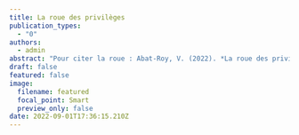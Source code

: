 ```yaml
---
title: La roue des privilèges
publication_types:
  - "0"
authors:
  - admin
abstract: "Pour citer la roue : Abat-Roy, V. (2022). *La roue des privilèges*. https://bio.virginieabatroy.com/ressources/la-roue-des-privileges/la-roue-des-privileges.pdf"
draft: false
featured: false
image:
  filename: featured
  focal_point: Smart
  preview_only: false
date: 2022-09-01T17:36:15.210Z
---
```

